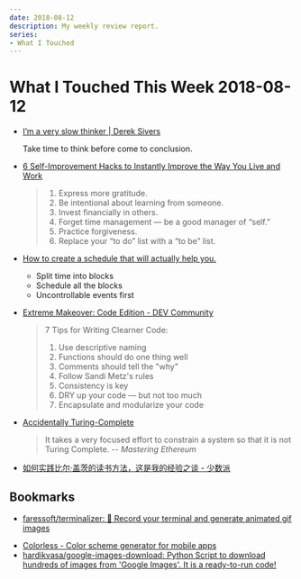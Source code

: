 ```yaml
---
date: 2018-08-12
description: My weekly review report.
series:
- What I Touched
---
```


# What I Touched This Week 2018-08-12


* [I’m a very slow thinker | Derek Sivers](https://sivers.org/slow)

    Take time to think before come to conclusion.

* [6 Self-Improvement Hacks to Instantly Improve the Way You Live and Work](https://medium.com/inc./6-self-improvement-hacks-to-instantly-improve-the-way-you-live-and-work-9d461d090a63)

    > 1. Express more gratitude.
    > 2. Be intentional about learning from someone.
    > 3. Invest financially in others.
    > 4. Forget time management — be a good manager of “self.”
    > 5. Practice forgiveness.
    > 6. Replace your “to do” list with a “to be” list.

<!--more-->

* [How to create a schedule that will actually help you.](https://medium.com/@cnm2334/how-to-create-a-schedule-that-will-actually-help-you-54e56397a87b)

    - Split time into blocks
    - Schedule all the blocks
    - Uncontrollable events first

* [Extreme Makeover: Code Edition - DEV Community](https://dev.to/aspittel/extreme-makeover-code-edition-k5k)

    > 7 Tips for Writing Clearner Code:
    >
    > 1. Use descriptive naming
    > 2. Functions should do one thing well
    > 3. Comments should tell the "why"
    > 4. Follow Sandi Metz's rules
    > 5. Consistency is key
    > 6. DRY up your code — but not too much
    > 7. Encapsulate and modularize your code

* [Accidentally Turing-Complete](http://beza1e1.tuxen.de/articles/accidentally_turing_complete.html)

    > It takes a very focused effort to constrain a system so that it is not Turing Complete.
    > -- *Mastering Ethereum*

* [如何实践比尔·盖茨的读书方法，这是我的经验之谈 - 少数派](https://sspai.com/post/46007)

## Bookmarks

- [faressoft/terminalizer: 🦄 Record your terminal and generate animated gif images](https://github.com/faressoft/terminalizer)
* [Colorless - Color scheme generator for mobile apps](https://colorless.app/)
* [hardikvasa/google-images-download: Python Script to download hundreds of images from 'Google Images'. It is a ready-to-run code!](https://github.com/hardikvasa/google-images-download)
